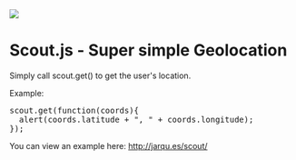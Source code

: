 <img src="http://jarqu.es/scout/scoutjs.gif">

<h1>Scout.js - Super simple Geolocation</h1>

Simply call scout.get() to get the user's location.

Example:

<pre>
scout.get(function(coords){
  alert(coords.latitude + ", " + coords.longitude); 
});
</pre>

You can view an example here: http://jarqu.es/scout/